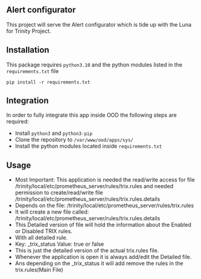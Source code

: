 ## Alert configurator

This project will serve the Alert configurator which is tide up with the Luna for Trinity Project.

## Installation
This package requires `python3.10` and the python modules listed in the `requirements.txt` file
```
pip install -r requirements.txt
```

## Integration
In order to fully integrate this app inside OOD the following steps are required:
- Install `python3` and `python3-pip`
- Clone the repository to `/var/www/ood/apps/sys/`
- Install the python modules located inside `requirements.txt`

## Usage
- Most Important: This application is needed the read/write access for file /trinity/local/etc/prometheus_server/rules/trix.rules and needed permission to create/read/write file /trinity/local/etc/prometheus_server/rules/trix.rules.details
- Depends on the file: /trinity/local/etc/prometheus_server/rules/trix.rules
- It will create a new file called: /trinity/local/etc/prometheus_server/rules/trix.rules.details
- This Detailed version of file will hold the information about the Enabled or Disabled TRIX rules.
- With all detailed rule.
- Key: _trix_status Value: true or false
- This is just the detailed version of the actual trix.rules file.
- Whenever the application is open it is always add/edit the Detailed file.
- Ans depending on the _trix_status it will add remove the rules in the trix.rules(Main File)
